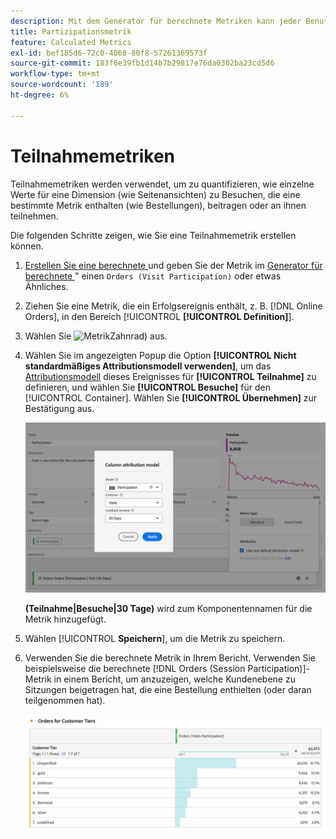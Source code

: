 ```yaml
---
description: Mit dem Generator für berechnete Metriken kann jeder Benutzer eine Beitragsmetrik erstellen.
title: Partizipationsmetrik
feature: Calculated Metrics
exl-id: bef185d6-72c0-4068-80f8-57261369573f
source-git-commit: 183f6e39fb1d14b7b29817e76da0302ba23cd5d6
workflow-type: tm+mt
source-wordcount: '189'
ht-degree: 6%

---
```


# Teilnahmemetriken


Teilnahmemetriken werden verwendet, um zu quantifizieren, wie einzelne Werte für eine Dimension (wie Seitenansichten) zu Besuchen, die eine bestimmte Metrik enthalten (wie Bestellungen), beitragen oder an ihnen teilnehmen.

Die folgenden Schritte zeigen, wie Sie eine Teilnahmemetrik erstellen können.

1. [Erstellen Sie eine berechnete ](../cm-workflow.md) und geben Sie der Metrik im [Generator für berechnete ](cm-build-metrics.md)&quot; einen `Orders (Visit Participation)` oder etwas Ähnliches.
1. Ziehen Sie eine Metrik, die ein Erfolgsereignis enthält, z. B. [!DNL Online Orders], in den Bereich [!UICONTROL **[!UICONTROL Definition]**].
1. Wählen Sie ![ Metrik ](https://spectrum.adobe.com/static/icons/workflow_18/Smock_Settings_18_N.svg)Zahnrad) aus.
1. Wählen Sie im angezeigten Popup die Option **[!UICONTROL Nicht standardmäßiges Attributionsmodell verwenden]**, um das [Attributionsmodell](m-metric-type-alloc.md#attribution-models) dieses Ereignisses für **[!UICONTROL Teilnahme]** zu definieren, und wählen Sie **[!UICONTROL Besuche]** für den [!UICONTROL Container]. Wählen Sie **[!UICONTROL Übernehmen]** zur Bestätigung aus.


   ![Popup-Fenster des Spalten-Attributionsmodells, in dem die ausgewählte Teilnahme als Modell und die für den Container ausgewählten Besuche angezeigt werden.](assets/participation-setup.png)

   **(Teilnahme|Besuche|30 Tage)** wird zum Komponentennamen für die Metrik hinzugefügt.



1. Wählen [!UICONTROL **Speichern**], um die Metrik zu speichern.
1. Verwenden Sie die berechnete Metrik in Ihrem Bericht. Verwenden Sie beispielsweise die berechnete [!DNL Orders (Session Participation)]-Metrik in einem Bericht, um anzuzeigen, welche Kundenebene zu Sitzungen beigetragen hat, die eine Bestellung enthielten (oder daran teilgenommen hat).

   ![Freiformtabelle mit Kundenebene und Bestellungen.](assets/participation-pages-customer-tier.png)


<!--

The following information explains how to create a metric that shows which pages contributed to (or participated in) visits that contained an order.

This type of information could be useful for any content owner.

>[!NOTE]
>
>You can enable participation metrics in the Admin Tools, but only for custom events 1 - 100.

1. Begin creating a calculated metric, as described in [Build metrics](/help/components/c-calcmetrics/c-workflow/cm-workflow/c-build-metrics/cm-build-metrics.md).

1. In the Calculated metrics builder, name the metric "Participation".

1. Drag the success event "Orders" into the Definition canvas.

1. Change the [attribution model](/help/components/c-calcmetrics/c-workflow/cm-workflow/c-build-metrics/m-metric-type-alloc.md) of that event to **[!UICONTROL Participation]** under the **[!UICONTROL Settings]** gear. Select **[!UICONTROL Visit]** lookback. The definition should look similar to this:

   ![](assets/participation.png)

1. Select [!UICONTROL **Save**] to save the metric.

1. Use the calculated metric in a **[!UICONTROL Pages]** report.

    ![](assets/participation-pages.png)

1. (Optional) Share the metric with other users in your organization, as described in [Share calculated metrics](/help/components/c-calcmetrics/c-workflow/cm-workflow/cm-sharing.md).
-->
